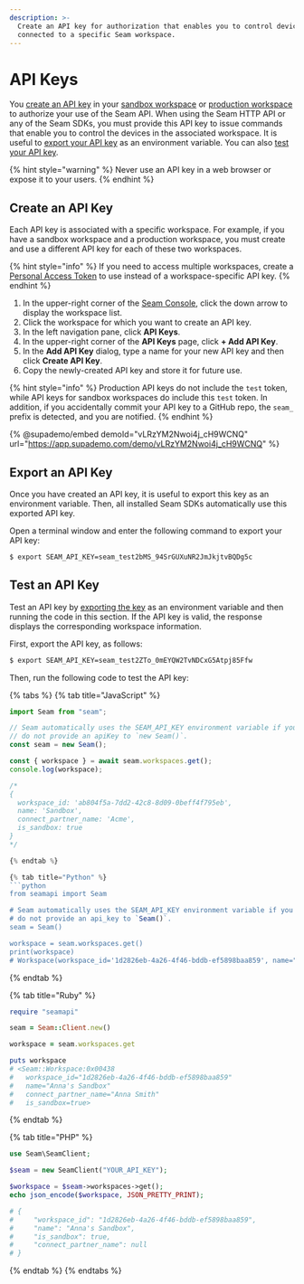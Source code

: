 ```yaml
---
description: >-
  Create an API key for authorization that enables you to control devices
  connected to a specific Seam workspace.
---
```


# API Keys

You [create an API key](api-keys.md#create-an-api-key) in your [sandbox workspace](../workspaces/#sandbox-workspaces) or [production workspace](../workspaces/#production-workspaces) to authorize your use of the Seam API. When using the Seam HTTP API or any of the Seam SDKs, you must provide this API key to issue commands that enable you to control the devices in the associated workspace. It is useful to [export your API key](api-keys.md#export-an-api-key) as an environment variable. You can also [test your API key](api-keys.md#test-an-api-key).&#x20;

{% hint style="warning" %}
Never use an API key in a web browser or expose it to your users.
{% endhint %}

## Create an API Key

Each API key is associated with a specific workspace. For example, if you have a sandbox workspace and a production workspace, you must create and use a different API key for each of these two workspaces.

{% hint style="info" %}
If you need to access multiple workspaces, create a [Personal Access Token](personal-access-tokens.md) to use instead of a workspace-specific API key.
{% endhint %}

1. In the upper-right corner of the [Seam Console](https://console.seam.co/), click the down arrow to display the workspace list.
2. Click the workspace for which you want to create an API key.
3. In the left navigation pane, click **API Keys**.
4. In the upper-right corner of the **API Keys** page, click **+ Add API Key**.
5. In the **Add API Key** dialog, type a name for your new API key and then click **Create API Key**.
6. Copy the newly-created API key and store it for future use.

{% hint style="info" %}
Production API keys do not include the `test` token, while API keys for sandbox workspaces do include this `test` token. In addition, if you accidentally commit your API key to a GitHub repo, the `seam_` prefix is detected, and you are notified.
{% endhint %}

{% @supademo/embed demoId="vLRzYM2Nwoi4j_cH9WCNQ" url="https://app.supademo.com/demo/vLRzYM2Nwoi4j_cH9WCNQ" %}

## Export an API Key

Once you have created an API key, it is useful to export this key as an environment variable. Then, all installed Seam SDKs automatically use this exported API key.

Open a terminal window and enter the following command to export your API key:

```sh
$ export SEAM_API_KEY=seam_test2bMS_94SrGUXuNR2JmJkjtvBQDg5c
```

## Test an API Key

Test an API key by [exporting the key](api-keys.md#export-an-api-key) as an environment variable and then running the code in this section. If the API key is valid, the response displays the corresponding workspace information.

First, export the API key, as follows:

```sh
$ export SEAM_API_KEY=seam_test2ZTo_0mEYQW2TvNDCxG5Atpj85Ffw
```

Then, run the following code to test the API key:

{% tabs %}
{% tab title="JavaScript" %}
```javascript
import Seam from "seam";

// Seam automatically uses the SEAM_API_KEY environment variable if you
// do not provide an apiKey to `new Seam()`.
const seam = new Seam();

const { workspace } = await seam.workspaces.get();
console.log(workspace);

/*
{
  workspace_id: 'ab804f5a-7dd2-42c8-8d09-0beff4f795eb',
  name: 'Sandbox',
  connect_partner_name: 'Acme',
  is_sandbox: true
}
*/

{% endtab %}

{% tab title="Python" %}
```python
from seamapi import Seam

# Seam automatically uses the SEAM_API_KEY environment variable if you
# do not provide an api_key to `Seam()`.
seam = Seam()

workspace = seam.workspaces.get()
print(workspace)
# Workspace(workspace_id='1d2826eb-4a26-4f46-bddb-ef5898baa859', name="Anna's Sandbox", is_sandbox=True)
```
{% endtab %}

{% tab title="Ruby" %}
```ruby
require "seamapi"

seam = Seam::Client.new()

workspace = seam.workspaces.get

puts workspace
# <Seam::Workspace:0x00438
#   workspace_id="1d2826eb-4a26-4f46-bddb-ef5898baa859"
#   name="Anna's Sandbox"
#   connect_partner_name="Anna Smith"
#   is_sandbox=true>
```
{% endtab %}

{% tab title="PHP" %}
```php
use Seam\SeamClient;

$seam = new SeamClient("YOUR_API_KEY");

$workspace = $seam->workspaces->get();
echo json_encode($workspace, JSON_PRETTY_PRINT);

# {
#     "workspace_id": "1d2826eb-4a26-4f46-bddb-ef5898baa859",
#     "name": "Anna's Sandbox",
#     "is_sandbox": true,
#     "connect_partner_name": null
# }
```
{% endtab %}
{% endtabs %}
